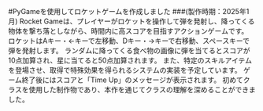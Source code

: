 #PyGameを使用してロケットゲームを作成しました
###(製作時期：2025年1月)
Rocket Gameは、プレイヤーがロケットを操作して弾を発射し、降ってくる物体を撃ち落としながら、時間内に高スコアを目指すアクションゲームです。 ロケットはAキー・←キーで左移動、Dキー・→キーで右移動、スペースキーで弾を発射します。 ランダムに降ってくる食べ物の画像に弾を当てるとスコアが10点加算され、星に当てると50点加算されます。 また、特定のスキルアイテムを登場させ、取得で特殊効果を得られるシステムの実装を予定しています。 
ゲーム終了後にはスコアと「Time Up」のメッセージが表示されます。 初めてクラスを使用した制作物であり、本作を通じてクラスの理解を深めることができました。
